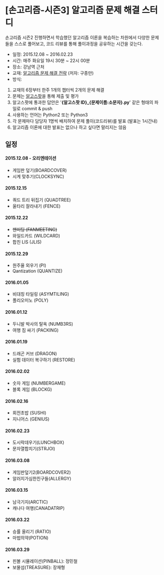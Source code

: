 # [손고리즘-시즌3] 알고리즘 문제 해결 스터디

손고리즘 시즌2 진행하면서 학습했던 알고리즘 이론을 복습하는 차원에서 다양한 문제들을 스스로 풀어보고, 코드 리뷰를 통해 풀이과정을 공유하는 시간을 갖는다.



- 일정: 2015.12.08 ~ 2016.02.23
- 시간: 매주 화요일 19시 30분 ~ 22시 00분
- 장소: 강남역 근처
- 교재: [알고리즘 문제 해결 전략](http://www.yes24.com/24/goods/8006522) (저자: 구종만)
- 방식:
 1. 교재의 6장부터 한주 1개의 챕터씩 2개의 문제 해결
 2. 문제는 [알고스팟](https://algospot.com)을 통해 제출 및 평가
 3. 알고스팟에 통과한 답안은 '**{알고스팟 ID}_{문제이름:소문자}.py**' 같은 형태의 파일로 commit &  push
 4. 사용하는 언어는 Python2 또는 Python3
 5. 각 문제마다 담당자 1명씩 배치하여 문제 풀이(코드리뷰)를 발표 (발표는 1시간내)
 6. 알고리즘 이론에 대한 발표는 없으나 하고 싶다면 말리지는 않음

## 일정
#### 2015.12.08 - 오리엔테이션
- 게임판 덮기(BOARDCOVER)
- 시계 맞추기(CLOCKSYNC)

#### 2015.12.15
- 쿼드 트리 뒤집기 (QUADTREE)
- 울타리 잘라내기 (FENCE)

#### 2015.12.22
- ~~팬미팅 (FANMEETING)~~
- 와일드카드 (WILDCARD)
- 합친 LIS (JLIS)

#### 2015.12.29
- 원주율 외우기 (PI)
- Qantization (QUANTIZE)

#### 2016.01.05
- 비대칭 타일링 (ASYMTILING)
- 폴리오미노 (POLY)

#### 2016.01.12
- 두니발 박사의 탈옥 (NUMB3RS)
- 여행 짐 싸기 (PACKING)

#### 2016.01.19
- 드래곤 커브 (DRAGON)
- 실험 데이터 복구하기 (RESTORE)

#### 2016.02.02
- 숫자 게임 (NUMBERGAME)
- 블록 게임 (BLOCKG)

#### 2016.02.16
- 회전초밥 (SUSHI)
- 지니어스 (GENIUS)

#### 2016.02.23
- 도시락데우기(LUNCHBOX)
- 문자열합치기(STRJOI)

#### 2016.03.08
- 게임판덮기2(BOARDCOVER2)
- 알러지가심한친구들(ALLERGY)

#### 2016.03.15
- 남극기지(ARCTIC)
- 캐나다 여행(CANADATRIP)

#### 2016.03.22
- 승률 올리기 (RATIO)
- 마법의약(POTION)

#### 2016.03.29
- 핀볼 시뮬레이션(PINBALL): 정민철
- 보물섬(TREASURE): 장재형





